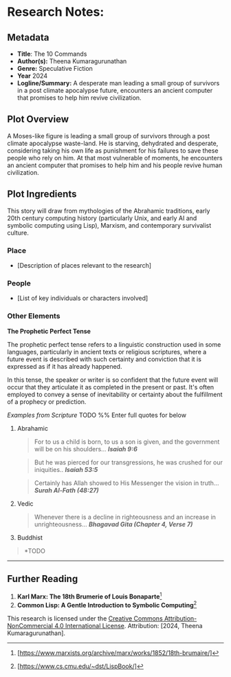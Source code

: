 # Research Notes:

## Metadata

- **Title**: The 10 Commands
- **Author(s):** Theena Kumaragurunathan
- **Genre:** Speculative Fiction
- **Year** 2024
- **Logline/Summary:** A desperate man leading a small group of survivors in a post climate apocalypse future, encounters an ancient computer that promises to help him revive civilization. 

## Plot Overview

A Moses-like figure is leading a small group of survivors through a post climate apocalypse waste-land. He is starving, dehydrated and desperate, considering taking his own life as punishment for his failures to save these people who rely on him. At that most vulnerable of moments, he encounters an ancient computer that promises to help him and his people revive human civilization.



## Plot Ingredients

This story will draw from mythologies of the Abrahamic traditions, early 20th century computing history (particularly Unix, and early AI and symbolic computing using Lisp), Marxism, and contemporary survivalist culture.



### Place
 
- [Description of places relevant to the research]

### People

- [List of key individuals or characters involved]

### Other Elements

**The Prophetic Perfect Tense**

The prophetic perfect tense refers to a linguistic construction used in some languages, particularly in ancient texts or religious scriptures, where a future event is described with such certainty and conviction that it is expressed as if it has already happened.

In this tense, the speaker or writer is so confident that the future event will occur that they articulate it as completed in the present or past. It's often employed to convey a sense of inevitability or certainty about the fulfillment of a prophecy or prediction.

*Examples from Scripture*
TODO
%% Enter full quotes for below

1. Abrahamic 
   
   > For to us a child is born, to us a son is given, and the government will be on his shoulders...
       ***Isaiah 9:6***
   
   > But he was pierced for our transgressions, he was crushed for our iniquities..
      ***Isaiah 53:5***
   
   > Certainly has Allah showed to His Messenger the vision in truth...
     ***Surah Al-Fath (48:27)***
   
2. Vedic
  
   > Whenever there is a decline in righteousness and an increase in unrighteousness...
     ***Bhagavad Gita (Chapter 4, Verse 7)***

 3. Buddhist
   > *TODO 
---

## Further Reading
1. **Karl Marx: The 18th Brumerie of Louis Bonaparte**[^1]
2. **Common Lisp: A Gentle Introduction to Symbolic Computing**[^2]

[^1]: [https://www.marxists.org/archive/marx/works/1852/18th-brumaire/]
[^2]: [https://www.cs.cmu.edu/~dst/LispBook/]

This research is licensed under the [Creative Commons Attribution-NonCommercial 4.0 International License](https://creativecommons.org/licenses/by-nc/4.0/). Attribution: [2024, Theena Kumaragurunathan].

